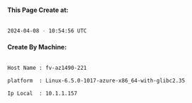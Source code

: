 
   
#### This Page Create at:

```bash

2024-04-08 - 10:54:56 UTC

```

#### Create By Machine:

```bash

Host Name : fv-az1490-221

platform  : Linux-6.5.0-1017-azure-x86_64-with-glibc2.35

Ip Local  : 10.1.1.157

```


